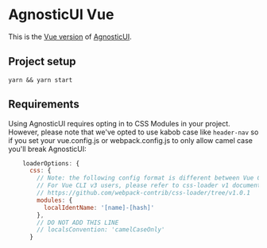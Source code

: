 # AgnosticUI Vue

This is the [Vue version](https://github.com/AgnosticUI/agnosticui/tree/master/agnosticui-vue) of [AgnosticUI](https://github.com/AgnosticUI/agnosticui).

## Project setup

```
yarn && yarn start
```

## Requirements

Using AgnosticUI requires opting in to CSS Modules in your project. However, please note that we've opted to use kabob case like `header-nav` so if you set your vue.config.js or webpack.config.js to only allow camel case you'll break AgnosticUI:

```js
    loaderOptions: {
      css: {
        // Note: the following config format is different between Vue CLI v4 and v3
        // For Vue CLI v3 users, please refer to css-loader v1 documentations
        // https://github.com/webpack-contrib/css-loader/tree/v1.0.1
        modules: {
          localIdentName: '[name]-[hash]'
        },
        // DO NOT ADD THIS LINE
        // localsConvention: 'camelCaseOnly'
      }
```
